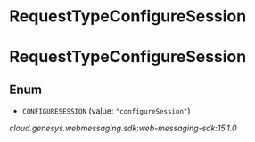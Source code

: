 # RequestTypeConfigureSession


# RequestTypeConfigureSession

## Enum


* `CONFIGURESESSION` (value: `"configureSession"`)




_cloud.genesys.webmessaging.sdk:web-messaging-sdk:15.1.0_
